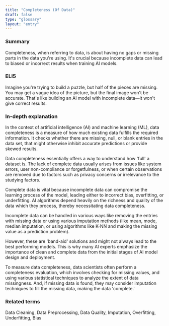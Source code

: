```yaml
---
title: "Completeness (Of Data)"
draft: false
type: "glossary"
layout: "entry"
---
```


### Summary
Completeness, when referring to data, is about having no gaps or missing parts in the data you're using. It's crucial because incomplete data can lead to biased or incorrect results when training AI models. 

### ELI5
Imagine you're trying to build a puzzle, but half of the pieces are missing. You may get a vague idea of the picture, but the final image won't be accurate. That's like building an AI model with incomplete data—it won't give correct results.

### In-depth explanation
In the context of artificial intelligence (AI) and machine learning (ML), data completeness is a measure of how much existing data fulfills the required information. It checks whether there are missing, null, or blank entries in the data set, that might otherwise inhibit accurate predictions or provide skewed results.

Data completeness essentially offers a way to understand how 'full' a dataset is. The lack of complete data usually arises from issues like system errors, user non-compliance or forgetfulness, or when certain observations are removed due to factors such as privacy concerns or irrelevance to the studying factors.

Complete data is vital because incomplete data can compromise the learning process of the model, leading either to incorrect bias, overfitting, or underfitting. AI algorithms depend heavily on the richness and quality of the data which they process, thereby necessitating data completeness.

Incomplete data can be handled in various ways like removing the entries with missing data or using various imputation methods (like mean, mode, median imputation, or using algorithms like K-NN and making the missing value as a prediction problem).

However, these are 'band-aid' solutions and might not always lead to the best performing models. This is why many AI experts emphasize the importance of clean and complete data from the initial stages of AI model design and deployment.

To measure data completeness, data scientists often perform a completeness evaluation, which involves checking for missing values, and using various statistical techniques to analyze the extent of data missingness. And, if missing data is found, they may consider imputation techniques to fill the missing data, making the data 'complete.'

### Related terms
Data Cleaning, Data Preprocessing, Data Quality, Imputation, Overfitting, Underfitting, Bias
